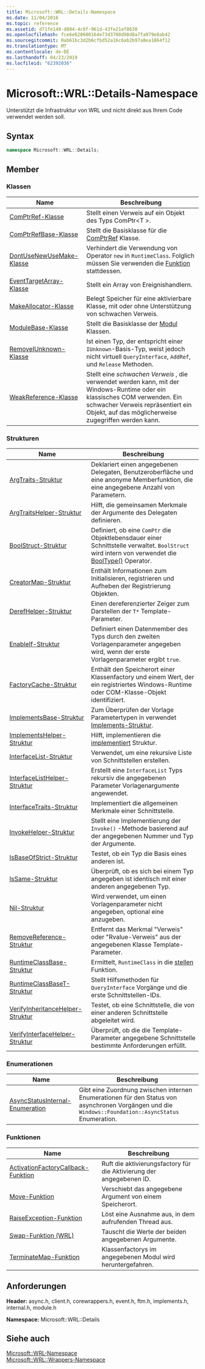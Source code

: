 ```yaml
---
title: Microsoft::WRL::Details-Namespace
ms.date: 11/04/2016
ms.topic: reference
ms.assetid: d71fe149-d804-4c6f-961d-43fe21ef8630
ms.openlocfilehash: fce6e620600164e73d3708d98d8a7fa979e8ab42
ms.sourcegitcommit: 0ab61bc3d2b6cfbd52a16c6ab2b97a8ea1864f12
ms.translationtype: MT
ms.contentlocale: de-DE
ms.lasthandoff: 04/23/2019
ms.locfileid: "62392036"
---
```

# <a name="microsoftwrldetails-namespace"></a>Microsoft::WRL::Details-Namespace

Unterstützt die Infrastruktur von WRL und nicht direkt aus Ihrem Code verwendet werden soll.

## <a name="syntax"></a>Syntax

```cpp
namespace Microsoft::WRL::Details;
```

## <a name="members"></a>Member

### <a name="classes"></a>Klassen

|Name|Beschreibung|
|----------|-----------------|
|[ComPtrRef-Klasse](comptrref-class.md)|Stellt einen Verweis auf ein Objekt des Typs ComPtr\<T >.|
|[ComPtrRefBase-Klasse](comptrrefbase-class.md)|Stellt die Basisklasse für die [ComPtrRef](comptrref-class.md) Klasse.|
|[DontUseNewUseMake-Klasse](dontusenewusemake-class.md)|Verhindert die Verwendung von Operator `new` in `RuntimeClass`. Folglich müssen Sie verwenden die [Funktion](make-function.md) stattdessen.|
|[EventTargetArray-Klasse](eventtargetarray-class.md)|Stellt ein Array von Ereignishandlern.|
|[MakeAllocator-Klasse](makeallocator-class.md)|Belegt Speicher für eine aktivierbare Klasse, mit oder ohne Unterstützung von schwachen Verweis.|
|[ModuleBase-Klasse](modulebase-class.md)|Stellt die Basisklasse der [Modul](module-class.md) Klassen.|
|[RemoveIUnknown-Klasse](removeiunknown-class.md)|Ist einen Typ, der entspricht einer `IUnknown`-Basis-Typ, weist jedoch nicht virtuell `QueryInterface`, `AddRef`, und `Release` Methoden.|
|[WeakReference-Klasse](weakreference-class.md)|Stellt eine *schwachen Verweis* , die verwendet werden kann, mit der Windows-Runtime oder ein klassisches COM verwenden. Ein schwacher Verweis repräsentiert ein Objekt, auf das möglicherweise zugegriffen werden kann.|

### <a name="structures"></a>Strukturen

|Name|Beschreibung|
|----------|-----------------|
|[ArgTraits-Struktur](argtraits-structure.md)|Deklariert einen angegebenen Delegaten, Benutzeroberfläche und eine anonyme Memberfunktion, die eine angegebene Anzahl von Parametern.|
|[ArgTraitsHelper-Struktur](argtraitshelper-structure.md)|Hilft, die gemeinsamen Merkmale der Argumente des Delegaten definieren.|
|[BoolStruct-Struktur](boolstruct-structure.md)|Definiert, ob eine `ComPtr` die Objektlebensdauer einer Schnittstelle verwaltet. `BoolStruct` wird intern von verwendet die [BoolType()](comptr-class.md#operator-microsoft-wrl-details-booltype) Operator.|
|[CreatorMap-Struktur](creatormap-structure.md)|Enthält Informationen zum Initialisieren, registrieren und Aufheben der Registrierung Objekten.|
|[DerefHelper-Struktur](derefhelper-structure.md)|Einen dereferenzierter Zeiger zum Darstellen der `T*` Template-Parameter.|
|[EnableIf-Struktur](enableif-structure.md)|Definiert einen Datenmember des Typs durch den zweiten Vorlagenparameter angegeben wird, wenn der erste Vorlagenparameter ergibt `true`.|
|[FactoryCache-Struktur](factorycache-structure.md)|Enthält den Speicherort einer Klassenfactory und einem Wert, der ein registriertes Windows-Runtime oder COM-Klasse-Objekt identifiziert.|
|[ImplementsBase-Struktur](implementsbase-structure.md)|Zum Überprüfen der Vorlage Parametertypen in verwendet [Implements-Struktur](implements-structure.md).|
|[ImplementsHelper-Struktur](implementshelper-structure.md)|Hilft, implementieren die [implementiert](implements-structure.md) Struktur.|
|[InterfaceList-Struktur](interfacelist-structure.md)|Verwendet, um eine rekursive Liste von Schnittstellen erstellen.|
|[InterfaceListHelper-Struktur](interfacelisthelper-structure.md)|Erstellt eine `InterfaceList` Typs rekursiv die angegebenen Parameter Vorlagenargumente angewendet.|
|[InterfaceTraits-Struktur](interfacetraits-structure.md)|Implementiert die allgemeinen Merkmale einer Schnittstelle.|
|[InvokeHelper-Struktur](invokehelper-structure.md)|Stellt eine Implementierung der `Invoke()` -Methode basierend auf der angegebenen Nummer und Typ der Argumente.|
|[IsBaseOfStrict-Struktur](isbaseofstrict-structure.md)|Testet, ob ein Typ die Basis eines anderen ist.|
|[IsSame-Struktur](issame-structure.md)|Überprüft, ob es sich bei einem Typ angegeben ist identisch mit einer anderen angegebenen Typ.|
|[Nil-Struktur](nil-structure.md)|Wird verwendet, um einen Vorlagenparameter nicht angegeben, optional eine anzugeben.|
|[RemoveReference-Struktur](removereference-structure.md)|Entfernt das Merkmal "Verweis" oder "Rvalue-Verweis" aus der angegebenen Klasse Template-Parameter.|
|[RuntimeClassBase-Struktur](runtimeclassbase-structure.md)|Ermittelt, `RuntimeClass` in die [stellen](make-function.md) Funktion.|
|[RuntimeClassBaseT-Struktur](runtimeclassbaset-structure.md)|Stellt Hilfsmethoden für `QueryInterface` Vorgänge und die erste Schnittstellen-IDs.|
|[VerifyInheritanceHelper-Struktur](verifyinheritancehelper-structure.md)|Testet, ob eine Schnittstelle, die von einer anderen Schnittstelle abgeleitet wird.|
|[VerifyInterfaceHelper-Struktur](verifyinterfacehelper-structure.md)|Überprüft, ob die die Template-Parameter angegebene Schnittstelle bestimmte Anforderungen erfüllt.|

### <a name="enumerations"></a>Enumerationen

|Name|Beschreibung|
|----------|-----------------|
|[AsyncStatusInternal-Enumeration](asyncstatusinternal-enumeration.md)|Gibt eine Zuordnung zwischen internen Enumerationen für den Status von asynchronen Vorgängen und die `Windows::Foundation::AsyncStatus` Enumeration.|

### <a name="functions"></a>Funktionen

|Name|Beschreibung|
|----------|-----------------|
|[ActivationFactoryCallback-Funktion](activationfactorycallback-function.md)|Ruft die aktivierungsfactory für die Aktivierung der angegebenen ID.|
|[Move-Funktion](move-function.md)|Verschiebt das angegebene Argument von einem Speicherort.|
|[RaiseException-Funktion](raiseexception-function.md)|Löst eine Ausnahme aus, in dem aufrufenden Thread aus.|
|[Swap-Funktion (WRL)](swap-function-wrl.md)|Tauscht die Werte der beiden angegebenen Argumente.|
|[TerminateMap-Funktion](terminatemap-function.md)|Klassenfactorys im angegebenen Modul wird heruntergefahren.|

## <a name="requirements"></a>Anforderungen

**Header:** async.h, client.h, corewrappers.h, event.h, ftm.h, implements.h, internal.h, module.h

**Namespace:** Microsoft::WRL::Details

## <a name="see-also"></a>Siehe auch

[Microsoft::WRL-Namespace](microsoft-wrl-namespace.md)<br/>
[Microsoft::WRL::Wrappers-Namespace](microsoft-wrl-wrappers-namespace.md)